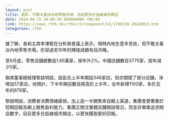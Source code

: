 ```yaml
---
layout: post
title: 長和：不敢太看淡內地零售市場　目前更多於低線城市開店
date: 2024-08-15 20:00:49.000000000 +08:00
link: https://news.rthk.hk/rthk/ch/component/k2/1766339-20240815.htm
categories: rthk
---
```


據了解，長和主席李澤鉅在分析員會議上表示，現時內地生意辛苦些，但不敢太看淡內地零售市場，形容過去10年的輝煌成績有目共睹。

至6月底，零售店舖總數逾1.65萬家，按年升2%。中國店舖數目3775家，按年減少5家。

聯席董事總經理黎啟明說，屈臣氏上半年開設346家店，但亦關閉了部分店舖，淨增加57家店。他預計，下半年開店數目將高於上半年，全年新增1100家，多於去年的878家。

黎啟明說，消費者消費情緒疲弱，加上逾一半銷售來自網上渠道，集團會更著重於短期回報及網上銷售盈利能力。集團正關注實體店舖開設情況，而並非單單追求開店數字，目前更多在低線城市開店，以更快獲取更好回報。
